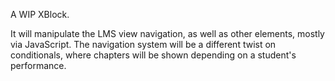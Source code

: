 A WIP XBlock. 

It will manipulate the LMS view navigation, as well as other elements, mostly via JavaScript. The navigation system will be a different twist on conditionals, where chapters will be shown depending on a student's performance.
